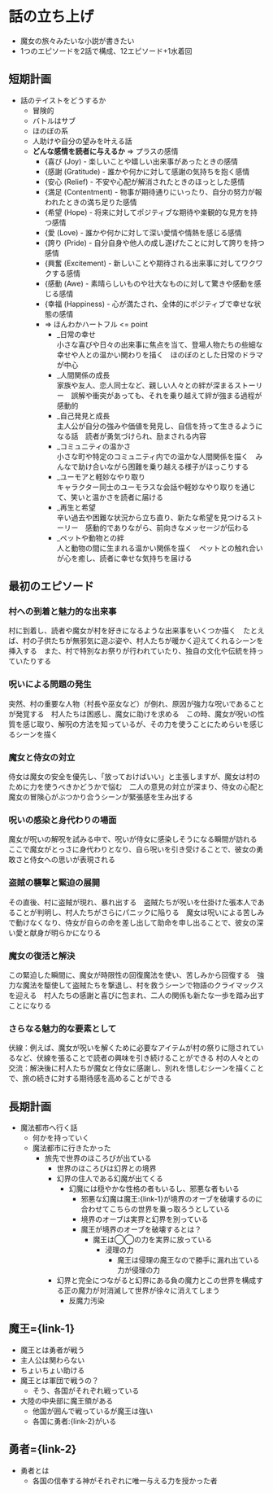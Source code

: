 # 話の立ち上げ
- 魔女の旅々みたいな小説が書きたい
- 1つのエピソードを2話で構成、12エピソード+1水着回


## 短期計画
- 話のテイストをどうするか
  - 冒険的
  - バトルはサブ
  - ほのぼの系
  - 人助けや自分の望みを叶える話
  - __どんな感情を読者に与えるか__ => プラスの感情
    - {喜び (Joy)         - 楽しいことや嬉しい出来事があったときの感情
    - {感謝 (Gratitude)   - 誰かや何かに対して感謝の気持ちを抱く感情
    - {安心 (Relief)      - 不安や心配が解消されたときのほっとした感情
    - {満足 (Contentment) - 物事が期待通りにいったり、自分の努力が報われたときの満ち足りた感情
    - {希望 (Hope)        - 将来に対してポジティブな期待や楽観的な見方を持つ感情
    - {愛 (Love)          - 誰かや何かに対して深い愛情や情熱を感じる感情
    - {誇り (Pride)       - 自分自身や他人の成し遂げたことに対して誇りを持つ感情
    - {興奮 (Excitement)  - 新しいことや期待される出来事に対してワクワクする感情
    - {感動 (Awe)         - 素晴らしいものや壮大なものに対して驚きや感動を感じる感情
    - {幸福 (Happiness)   - 心が満たされ、全体的にポジティブで幸せな状態の感情
    - => ほんわかハートフル <= point
      - _日常の幸せ  
        小さな喜びや日々の出来事に焦点を当て、登場人物たちの些細な幸せや人との温かい関わりを描く　ほのぼのとした日常のドラマが中心
      - _人間関係の成長  
        家族や友人、恋人同士など、親しい人々との絆が深まるストーリー　誤解や衝突があっても、それを乗り越えて絆が強まる過程が感動的
      - _自己発見と成長  
        主人公が自分の強みや価値を発見し、自信を持って生きるようになる話　読者が勇気づけられ、励まされる内容
      - _コミュニティの温かさ  
        小さな町や特定のコミュニティ内での温かな人間関係を描く　みんなで助け合いながら困難を乗り越える様子がほっこりする
      - _ユーモアと軽妙なやり取り  
        キャラクター同士のユーモラスな会話や軽妙なやり取りを通じて、笑いと温かさを読者に届ける
      - _再生と希望  
        辛い過去や困難な状況から立ち直り、新たな希望を見つけるストーリー　感動的でありながら、前向きなメッセージが伝わる
      - _ペットや動物との絆  
        人と動物の間に生まれる温かい関係を描く　ペットとの触れ合いが心を癒し、読者に幸せな気持ちを届ける


## 最初のエピソード
### 村への到着と魅力的な出来事

村に到着し、読者や魔女が村を好きになるような出来事をいくつか描く　たとえば、村の子供たちが無邪気に遊ぶ姿や、村人たちが暖かく迎えてくれるシーンを挿入する　また、村で特別なお祭りが行われていたり、独自の文化や伝統を持っていたりする


### 呪いによる問題の発生

突然、村の重要な人物（村長や巫女など）が倒れ、原因が強力な呪いであることが発覚する　村人たちは困惑し、魔女に助けを求める　この時、魔女が呪いの性質を感じ取り、解呪の方法を知っているが、その力を使うことにためらいを感じるシーンを描く


### 魔女と侍女の対立

侍女は魔女の安全を優先し、「放っておけばいい」と主張しますが、魔女は村のために力を使うべきかどうかで悩む　二人の意見の対立が深まり、侍女の心配と魔女の冒険心がぶつかり合うシーンが緊張感を生み出する


### 呪いの感染と身代わりの場面

魔女が呪いの解呪を試みる中で、呪いが侍女に感染しそうになる瞬間が訪れる　ここで魔女がとっさに身代わりとなり、自ら呪いを引き受けることで、彼女の勇敢さと侍女への思いが表現される


### 盗賊の襲撃と緊迫の展開

その直後、村に盗賊が現れ、暴れ出する　盗賊たちが呪いを仕掛けた張本人であることが判明し、村人たちがさらにパニックに陥りる　魔女は呪いによる苦しみで動けなくなり、侍女が自らの命を差し出して助命を申し出ることで、彼女の深い愛と献身が明らかになりる


### 魔女の復活と解決

この緊迫した瞬間に、魔女が時限性の回復魔法を使い、苦しみから回復する　強力な魔法を駆使して盗賊たちを撃退し、村を救うシーンで物語のクライマックスを迎える　村人たちの感謝と喜びに包まれ、二人の関係も新たな一歩を踏み出すことになりる


### さらなる魅力的な要素として

伏線：例えば、魔女が呪いを解くために必要なアイテムが村の祭りに隠されているなど、伏線を張ることで読者の興味を引き続けることができる
村の人々との交流：解決後に村人たちが魔女と侍女に感謝し、別れを惜しむシーンを描くことで、旅の続きに対する期待感を高めることができる


## 長期計画
- 魔法都市へ行く話
  - 何かを持っていく
  - 魔法都市に行きたかった
    - 旅先で世界のほころびが出ている
      - 世界のほころびは幻界との境界
      - 幻界の住人である幻魔が出てくる
        - 幻魔には穏やかな性格の者もいるし、邪悪な者もいる
          - 邪悪な幻魔は魔王:{link-1}が境界のオーブを破壊するのに合わせてこちらの世界を乗っ取ろうとしている
          - 境界のオーブは実界と幻界を別っている
          - 魔王が境界のオーブを破壊するとは？
            - 魔王は◯◯の力を実界に放っている
              - 浸理の力
                - 魔王は侵理の魔王なので勝手に漏れ出ている力が侵理の力
      - 幻界と完全につながると幻界にある負の魔力とこの世界を構成する正の魔力が対消滅して世界が徐々に消えてしまう
        - 反魔力汚染


## 魔王={link-1}
- 魔王とは勇者が戦う
- 主人公は関わらない
- ちょいちょい助ける
- 魔王とは軍団で戦うの？
  - そう、各国がそれぞれ戦っている
- 大陸の中央部に魔王領がある
  - 他国が囲んで戦っているが魔王は強い
  - 各国に勇者:{link-2}がいる


## 勇者={link-2}
- 勇者とは
  - 各国の信奉する神がそれぞれに唯一与える力を授かった者
